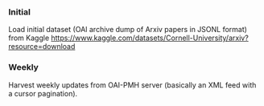 ### Initial
Load initial dataset (OAI archive dump of Arxiv papers in JSONL format) from Kaggle https://www.kaggle.com/datasets/Cornell-University/arxiv?resource=download

### Weekly
Harvest weekly updates from OAI-PMH server (basically an XML feed with a cursor pagination).

